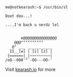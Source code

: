 ```
me@notkearash:~$ /usr/bin/sl

Doot doo...!

....I'm back u nerdz lel


       e@@@@@@@@@@@@@@@
    @@@""""""""""
   @" ___ ___________
  II__[w] | [i] [z] |
 {======|_|~~~~~~~~~|
/oO--000'"`-OO---OO-'

```
Visit [kearash.io](http://kearash.io) for more
